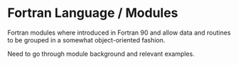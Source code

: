 # Fortran Language / Modules

Fortran modules where introduced in Fortran 90 and allow data and routines to be grouped in a somewhat object-oriented fashion.

Need to go through module background and relevant examples.
